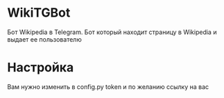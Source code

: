 # WikiTGBot
Бот Wikipedia в Telegram.
Бот который находит страницу в Wikipedia и выдает ее пользователю
# Настройка
Вам нужно изменить в config.py token и по желанию ссылку на вас
